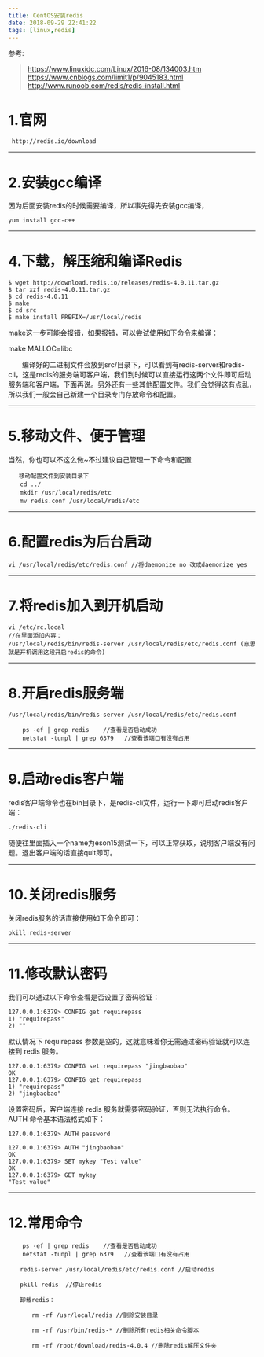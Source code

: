 ```yaml
---
title: CentOS安装redis
date: 2018-09-29 22:41:22
tags: [linux,redis]
---
```

参考:
>https://www.linuxidc.com/Linux/2016-08/134003.htm
>https://www.cnblogs.com/limit1/p/9045183.html  
>http://www.runoob.com/redis/redis-install.html
# 1.官网
` http://redis.io/download`

---

<!--more-->

# 2.安装gcc编译
因为后面安装redis的时候需要编译，所以事先得先安装gcc编译，

`yum install gcc-c++`

---

# 4.下载，解压缩和编译Redis

```
$ wget http://download.redis.io/releases/redis-4.0.11.tar.gz
$ tar xzf redis-4.0.11.tar.gz
$ cd redis-4.0.11
$ make
$ cd src
$ make install PREFIX=/usr/local/redis
```
make这一步可能会报错，如果报错，可以尝试使用如下命令来编译：

make MALLOC=libc

　　编译好的二进制文件会放到src/目录下，可以看到有redis-server和redis-cli，这是redis的服务端可客户端，我们到时候可以直接运行这两个文件即可启动服务端和客户端，下面再说。另外还有一些其他配置文件。我们会觉得这有点乱，所以我们一般会自己新建一个目录专门存放命令和配置。

---

# 5.移动文件、便于管理

当然，你也可以不这么做~不过建议自己管理一下命令和配置

```
   移动配置文件到安装目录下  
　　cd ../  
　　mkdir /usr/local/redis/etc
　　mv redis.conf /usr/local/redis/etc
```

---

# 6.配置redis为后台启动
`vi /usr/local/redis/etc/redis.conf //将daemonize no 改成daemonize yes`


---

# 7.将redis加入到开机启动
```
vi /etc/rc.local 
//在里面添加内容：
/usr/local/redis/bin/redis-server /usr/local/redis/etc/redis.conf (意思就是开机调用这段开启redis的命令)
```

---

# 8.开启redis服务端
```
/usr/local/redis/bin/redis-server /usr/local/redis/etc/redis.conf 

	ps -ef | grep redis    //查看是否启动成功 
	netstat -tunpl | grep 6379   //查看该端口有没有占用 
```

---

# 9.启动redis客户端
redis客户端命令也在bin目录下，是redis-cli文件，运行一下即可启动redis客户端：

`./redis-cli`  

随便往里面插入一个name为eson15测试一下，可以正常获取，说明客户端没有问题。退出客户端的话直接quit即可。

---

# 10.关闭redis服务

关闭redis服务的话直接使用如下命令即可：

`pkill redis-server`


---

# 11.修改默认密码
我们可以通过以下命令查看是否设置了密码验证：

```
127.0.0.1:6379> CONFIG get requirepass
1) "requirepass"
2) ""
```
默认情况下 requirepass 参数是空的，这就意味着你无需通过密码验证就可以连接到 redis 服务。

```
127.0.0.1:6379> CONFIG set requirepass "jingbaobao"
OK
127.0.0.1:6379> CONFIG get requirepass
1) "requirepass"
2) "jingbaobao"
```
设置密码后，客户端连接 redis 服务就需要密码验证，否则无法执行命令。  
AUTH 命令基本语法格式如下：

`127.0.0.1:6379> AUTH password`

```
127.0.0.1:6379> AUTH "jingbaobao"
OK
127.0.0.1:6379> SET mykey "Test value"
OK
127.0.0.1:6379> GET mykey
"Test value"
```

---

# 12.常用命令
```
	ps -ef | grep redis    //查看是否启动成功 
	netstat -tunpl | grep 6379   //查看该端口有没有占用 

　　redis-server /usr/local/redis/etc/redis.conf //启动redis

　　pkill redis  //停止redis

　　卸载redis：

　　　　rm -rf /usr/local/redis //删除安装目录

　　　　rm -rf /usr/bin/redis-* //删除所有redis相关命令脚本

　　　　rm -rf /root/download/redis-4.0.4 //删除redis解压文件夹
```

